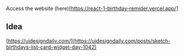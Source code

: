 Access the website (here)[https://react-1-birthday-remider.vercel.app/]

## Idea

[https://uidesigndaily.com/](https://uidesigndaily.com/posts/sketch-birthdays-list-card-widget-day-1042)

